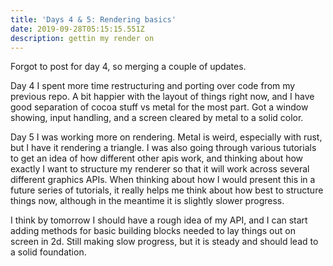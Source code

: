 ```yaml
---
title: 'Days 4 & 5: Rendering basics'
date: 2019-09-28T05:15:15.551Z
description: gettin my render on
---
```

Forgot to post for day 4, so merging a couple of updates.

Day 4 I spent more time restructuring and porting over code from my previous repo. A bit happier with the layout of things right now, and I have good separation of cocoa stuff vs metal for the most part. Got a window showing, input handling, and a screen cleared by metal to a solid color.

Day 5 I was working more on rendering. Metal is weird, especially with rust, but I have it rendering a triangle. I was also going through various tutorials to get an idea of how different other apis work, and thinking about how exactly I want to structure my renderer so that it will work across several different graphics APIs. When thinking about how I would present this in a future series of tutorials, it really helps me think about how best to structure things now, although in the meantime it is slightly slower progress.

I think by tomorrow I should have a rough idea of my API, and I can start adding methods for basic building blocks needed to lay things out on screen in 2d. Still making slow progress, but it is steady and should lead to a solid foundation.
